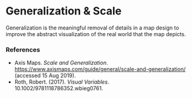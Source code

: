 # Generalization & Scale
Generalization is the meaningful removal of details in a map design to improve the abstract visualization of the real world that the map depicts. 

### References 
- Axis Maps. *Scale and Generalization*. https://www.axismaps.com/guide/general/scale-and-generalization/ (accessed 15 Aug 2019).
- Roth, Robert. (2017). *Visual Variables*. 10.1002/9781118786352.wbieg0761. 